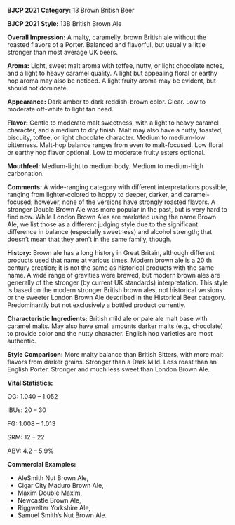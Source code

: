 <b>BJCP 2021 Category:</b> 13 Brown British Beer

<b>BJCP 2021 Style:</b> 13B British Brown Ale

<b>Overall Impression:</b> A malty, caramelly, brown British ale
without the roasted flavors of a Porter. Balanced and flavorful,
but usually a little stronger than most average UK beers.

<b>Aroma:</b> Light, sweet malt aroma with toffee, nutty, or light
chocolate notes, and a light to heavy caramel quality. A light
but appealing floral or earthy hop aroma may also be noticed. A
light fruity aroma may be evident, but should not dominate.

<b>Appearance:</b> Dark amber to dark reddish-brown color. Clear.
Low to moderate off-white to light tan head.

<b>Flavor:</b> Gentle to moderate malt sweetness, with a light to
heavy caramel character, and a medium to dry finish. Malt may
also have a nutty, toasted, biscuity, toffee, or light chocolate
character. Medium to medium-low bitterness. Malt-hop
balance ranges from even to malt-focused. Low floral or earthy
hop flavor optional. Low to moderate fruity esters optional.

<b>Mouthfeel:</b> Medium-light to medium body. Medium to
medium-high carbonation.

<b>Comments:</b> A wide-ranging category with different
interpretations possible, ranging from lighter-colored to hoppy
to deeper, darker, and caramel-focused; however, none of the
versions have strongly roasted flavors. A stronger Double
Brown Ale was more popular in the past, but is very hard to
find now. While London Brown Ales are marketed using the
name Brown Ale, we list those as a different judging style due
to the significant difference in balance (especially sweetness)
and alcohol strength; that doesn’t mean that they aren’t in the
same family, though.

<b>History:</b> Brown ale has a long history in Great Britain,
although different products used that name at various times.
Modern brown ale is a 20 th century creation; it is not the same
as historical products with the same name. A wide range of
gravities were brewed, but modern brown ales are generally of
the stronger (by current UK standards) interpretation. This
style is based on the modern stronger British brown ales, not
historical versions or the sweeter London Brown Ale described
in the Historical Beer category. Predominantly but not
exclusively a bottled product currently.

<b>Characteristic Ingredients:</b> British mild ale or pale ale malt
base with caramel malts. May also have small amounts darker
malts (e.g., chocolate) to provide color and the nutty character.
English hop varieties are most authentic.

<b>Style Comparison:</b> More malty balance than British Bitters,
with more malt flavors from darker grains. Stronger than a
Dark Mild. Less roast than an English Porter. Stronger and
much less sweet than London Brown Ale.

<b>Vital Statistics:</b>

OG: 1.040 – 1.052

IBUs: 20 – 30

FG: 1.008 – 1.013

SRM: 12 – 22

ABV: 4.2 – 5.9%

<b>Commercial Examples:</b>
- AleSmith Nut Brown Ale,
- Cigar City Maduro Brown Ale,
- Maxim Double Maxim,
- Newcastle Brown Ale,
- Riggwelter Yorkshire Ale,
- Samuel Smith’s Nut Brown Ale.
